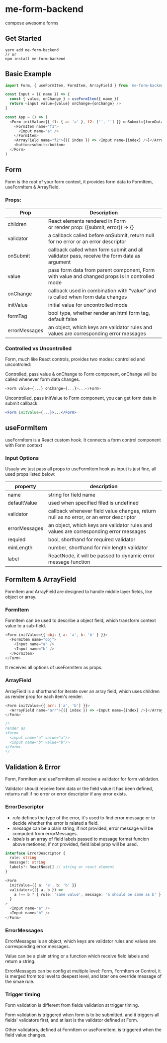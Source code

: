 # me-form-backend

compose awesome forms

## Get Started

```
yarn add me-form-backend
// or
npm install me-form-backend
```

## Basic Example

```javascript
import Form, { useFormItem, FormItem, ArrayField } from 'me-form-backend'

const Input = ({ name }) => {
  const { value, onChange } = useFormItem({ name })
  return <input value={value} onChange={onChange} />
}

const App = () => (
  <Form initValue={{ f1: { a: 'a' }, f2: ['', ''] }} onSubmit={formData => {}}>
    <FormItem name="f1">
      <Input name="a" />
    </FormItem>
    <ArrayField name="f2">{({ index }) => <Input name={index} />}</ArrayField>
    <button>submit</button>
  </Form>
)
```

## Form

Form is the root of your form context, it provides form data to FormItem, useFormItem & ArrayField.

### Props:

| Prop          | Description                                                                                   |
| ------------- | --------------------------------------------------------------------------------------------- |
| children      | React elements rendered in Form<br/> or render prop: ({submit, error}) => {}                  |
| validator     | a callback called before onSubmit, return null for no error or an error descriptor            |
| onSubmit      | callback called when form submit and all validator pass, receive the form data as argument    |
| value         | pass form data from parent component, Form with value and changed props is in controlled mode |
| onChange      | callback used in combination with "value" and is called when form data changes                |
| initValue     | initial value for uncontrolled mode                                                           |
| formTag       | bool type, whether render an html form tag, default false                                     |
| errorMessages | an object, which keys are validator rules and values are corresponding error messages         |

### Controlled vs Uncontrolled

Form, much like React controls, provides two modes: controlled and uncontroled:

Controlled, pass value & onChange to Form component, onChange will be called whenever form data changes.

```javascript
<Form value={...} onChange={...}>...</Form>
```

Uncontrolled, pass initValue to Form component, you can get form data in submit callback.

```jsx
<Form initValue={...}>...</Form>
```

## useFormItem

useFormItem is a React custom hook. It connects a form control component with Form context

### Input Options

Usualy we just pass all props to useFormItem hook as input is just fine, all used props listed below:

| property      | description                                                                            |
| ------------- | -------------------------------------------------------------------------------------- |
| name          | string for field name                                                                  |
| defaultValue  | used when specified filed is undefined                                                 |
| validator     | callback whenever field value changes, return null as no error, or an error descriptor |
| errorMessages | an object, which keys are validator rules and values are corresponding error messages  |
| requied       | bool, shorthand for required validator                                                 |
| minLength     | number, shorthand for min length validator                                             |
| label | ReactNode, it will be passed to dynamic error message function |

## FormItem & ArrayField

FormItem and ArrayField are designed to handle middle layer fields, like object or array.

### FormItem

FormItem can be used to describe a object field, which transform context value to a sub-field.

```javascript
<Form initValue={{ obj: { a: 'a', b: 'b' } }}>
  <FormItem name="obj">
    <Input name="a" />
    <Input name="b" />
  </FormItem>
</Form>
```

It receives all options of useFormItem as props.

### ArrayField

ArrayField is a shorthand for iterate over an array field, which uses children as render prop for each item's render.

```javascript
<Form initValue={{ arr: ['a', 'b'] }}>
  <ArrayField name="arr">{({ index }) => <Input name={index} />}</ArrayField>
</Form>

/*
render as
<form>
  <input name="a" value="a"/>
  <input name="b" value="b"/>
</form>
*/
```

## Validation & Error

Form, FormItem and useFormItem all receive a validator for form validation.

Validator should receive form data or the field value it has been defined, returns null if no error or error descriptor if any error exists.

### ErrorDescriptor

- *rule* defines the type of the error, it's used to find error message or to decide whether the error is ralated a field.
- *message* can be a plain string, if not provided, error message will be computed from errorMessages.
- *labels* is an array of field labels passed to message format funcion above metioned, if not provided, field label prop will be used.

```typescript
interface ErrorDescriptor {
  rule: string
  message?: string
  labels?: ReactNode[] // string or react element
}

<Form
  initValue={{ a: 'a', b: 'b' }}
  validator={({ a, b }) =>
    a !== b ? { rule: 'same value', message: 'a should be same as b' } : null
  }
>
  <Input name="a" />
  <Input name="b" />
</Form>
```

### ErrorMessages

ErrorMessages is an object, which keys are validator rules and values are corresponding error messages.

Value can be a plain string or a function which receive field labels and return a string.

ErrorMessages can be config at multiple level: Form, FormItem or Control, it is merged from top level to deepest level, and later one override message of the smae rule.

### Trigger timing

Form validation is different from fields validation at trigger timing.

Form validation is triggered when form is to be submitted, and it triggers all fields' validators first, and at last is the validator defined at Form.

Other validators, defined at FormItem or useFormItem, is triggered when the field value changes.
